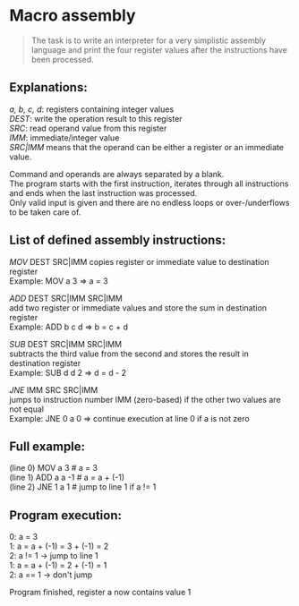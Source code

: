 # Macro assembly
> The task is to write an interpreter for a very simplistic assembly language and print the four register values after the instructions have been processed.

## Explanations:
*a, b, c, d*: registers containing integer values\
*DEST*: write the operation result to this register\
*SRC*: read operand value from this register\
*IMM*: immediate/integer value\
*SRC|IMM* means that the operand can be either a register or an immediate value.

Command and operands are always separated by a blank.\
The program starts with the first instruction, iterates through all instructions and ends when the last instruction was processed.\
Only valid input is given and there are no endless loops or over-/underflows to be taken care of.

## List of defined assembly instructions:

*MOV* DEST SRC|IMM
copies register or immediate value to destination register\
Example: MOV a 3 => a = 3

*ADD* DEST SRC|IMM SRC|IMM\
add two register or immediate values and store the sum in destination register\
Example: ADD b c d => b = c + d

*SUB* DEST SRC|IMM SRC|IMM\
subtracts the third value from the second and stores the result in destination register\
Example: SUB d d 2 => d = d - 2

*JNE* IMM SRC SRC|IMM\
jumps to instruction number IMM (zero-based) if the other two values are not equal\
Example: JNE 0 a 0 => continue execution at line 0 if a is not zero

## Full example:
(line 0) MOV a 3      # a = 3\
(line 1) ADD a a -1   # a = a + (-1)\
(line 2) JNE 1 a 1    # jump to line 1 if a != 1
## Program execution:
0: a = 3\
1: a = a + (-1) = 3 + (-1) = 2\
2: a != 1 -> jump to line 1\
1: a = a + (-1) = 2 + (-1) = 1\
2: a == 1 -> don't jump

Program finished, register a now contains value 1
